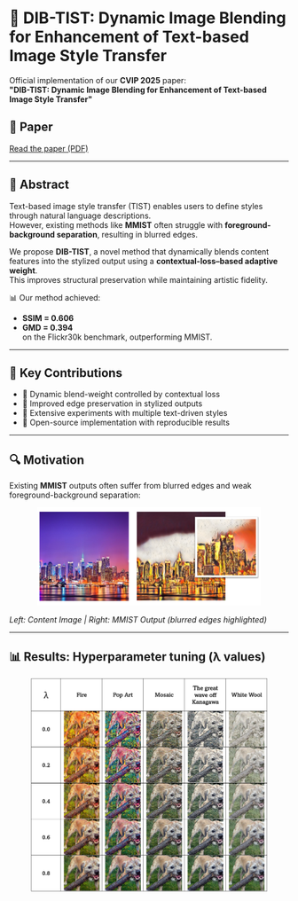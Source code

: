 # 🎨 DIB-TIST: Dynamic Image Blending for Enhancement of Text-based Image Style Transfer

Official implementation of our **CVIP 2025** paper:  
**"DIB-TIST: Dynamic Image Blending for Enhancement of Text-based Image Style Transfer"**

## 📑 Paper
[Read the paper (PDF)](paper/DBIST_CVIP_2025.pdf)

---

## 📄 Abstract
Text-based image style transfer (TIST) enables users to define styles through natural language descriptions.  
However, existing methods like **MMIST** often struggle with **foreground-background separation**, resulting in blurred edges.  

We propose **DIB-TIST**, a novel method that dynamically blends content features into the stylized output using a **contextual-loss–based adaptive weight**.  
This improves structural preservation while maintaining artistic fidelity.  

📊 Our method achieved:
- **SSIM = 0.606**  
- **GMD = 0.394**  
on the Flickr30k benchmark, outperforming MMIST.

---

## 🚀 Key Contributions
- 🔹 Dynamic blend-weight controlled by contextual loss  
- 🔹 Improved edge preservation in stylized outputs  
- 🔹 Extensive experiments with multiple text-driven styles  
- 🔹 Open-source implementation with reproducible results  

---

## 🔍 Motivation
Existing **MMIST** outputs often suffer from blurred edges and weak foreground-background separation:  

<p align="center">
  <img src="examples/newyork_mmist.png" width="80%">
</p>

*Left: Content Image | Right: MMIST Output (blurred edges highlighted)*

---

## 📊 Results: Hyperparameter tuning (λ values)
<p align="center">
  <img src="examples/tunning_image_2.png" width="85%">
</p>
